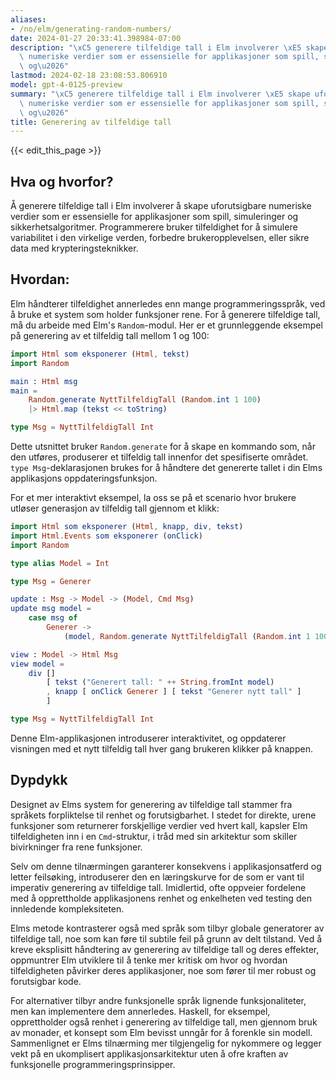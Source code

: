 ```yaml
---
aliases:
- /no/elm/generating-random-numbers/
date: 2024-01-27 20:33:41.398984-07:00
description: "\xC5 generere tilfeldige tall i Elm involverer \xE5 skape uforutsigbare\
  \ numeriske verdier som er essensielle for applikasjoner som spill, simuleringer\
  \ og\u2026"
lastmod: 2024-02-18 23:08:53.806910
model: gpt-4-0125-preview
summary: "\xC5 generere tilfeldige tall i Elm involverer \xE5 skape uforutsigbare\
  \ numeriske verdier som er essensielle for applikasjoner som spill, simuleringer\
  \ og\u2026"
title: Generering av tilfeldige tall
---
```


{{< edit_this_page >}}

## Hva og hvorfor?
Å generere tilfeldige tall i Elm involverer å skape uforutsigbare numeriske verdier som er essensielle for applikasjoner som spill, simuleringer og sikkerhetsalgoritmer. Programmerere bruker tilfeldighet for å simulere variabilitet i den virkelige verden, forbedre brukeropplevelsen, eller sikre data med krypteringsteknikker.

## Hvordan:
Elm håndterer tilfeldighet annerledes enn mange programmeringsspråk, ved å bruke et system som holder funksjoner rene. For å generere tilfeldige tall, må du arbeide med Elm's `Random`-modul. Her er et grunnleggende eksempel på generering av et tilfeldig tall mellom 1 og 100:

```Elm
import Html som eksponerer (Html, tekst)
import Random

main : Html msg
main =
    Random.generate NyttTilfeldigTall (Random.int 1 100)
    |> Html.map (tekst << toString)

type Msg = NyttTilfeldigTall Int
```

Dette utsnittet bruker `Random.generate` for å skape en kommando som, når den utføres, produserer et tilfeldig tall innenfor det spesifiserte området. `type Msg`-deklarasjonen brukes for å håndtere det genererte tallet i din Elms applikasjons oppdateringsfunksjon.

For et mer interaktivt eksempel, la oss se på et scenario hvor brukere utløser generasjon av tilfeldig tall gjennom et klikk:

```Elm
import Html som eksponerer (Html, knapp, div, tekst)
import Html.Events som eksponerer (onClick)
import Random

type alias Model = Int

type Msg = Generer

update : Msg -> Model -> (Model, Cmd Msg)
update msg model =
    case msg of
        Generer ->
            (model, Random.generate NyttTilfeldigTall (Random.int 1 100))

view : Model -> Html Msg
view model =
    div []
        [ tekst ("Generert tall: " ++ String.fromInt model)
        , knapp [ onClick Generer ] [ tekst "Generer nytt tall" ]
        ]

type Msg = NyttTilfeldigTall Int
```

Denne Elm-applikasjonen introduserer interaktivitet, og oppdaterer visningen med et nytt tilfeldig tall hver gang brukeren klikker på knappen.

## Dypdykk
Designet av Elms system for generering av tilfeldige tall stammer fra språkets forpliktelse til renhet og forutsigbarhet. I stedet for direkte, urene funksjoner som returnerer forskjellige verdier ved hvert kall, kapsler Elm tilfeldigheten inn i en `Cmd`-struktur, i tråd med sin arkitektur som skiller bivirkninger fra rene funksjoner.

Selv om denne tilnærmingen garanterer konsekvens i applikasjonsatferd og letter feilsøking, introduserer den en læringskurve for de som er vant til imperativ generering av tilfeldige tall. Imidlertid, ofte oppveier fordelene med å opprettholde applikasjonens renhet og enkelheten ved testing den innledende kompleksiteten.

Elms metode kontrasterer også med språk som tilbyr globale generatorer av tilfeldige tall, noe som kan føre til subtile feil på grunn av delt tilstand. Ved å kreve eksplisitt håndtering av generering av tilfeldige tall og deres effekter, oppmuntrer Elm utviklere til å tenke mer kritisk om hvor og hvordan tilfeldigheten påvirker deres applikasjoner, noe som fører til mer robust og forutsigbar kode.

For alternativer tilbyr andre funksjonelle språk lignende funksjonaliteter, men kan implementere dem annerledes. Haskell, for eksempel, opprettholder også renhet i generering av tilfeldige tall, men gjennom bruk av monader, et konsept som Elm bevisst unngår for å forenkle sin modell. Sammenlignet er Elms tilnærming mer tilgjengelig for nykommere og legger vekt på en ukomplisert applikasjonsarkitektur uten å ofre kraften av funksjonelle programmeringsprinsipper.
